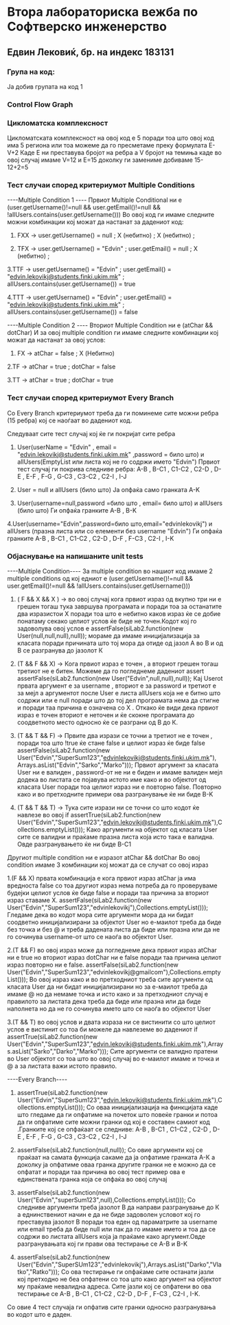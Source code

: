 # Втора лабораториска вежба по Софтверско инженерство

## Едвин Лековиќ, бр. на индекс 183131

### Група на код:
Ја добив групата на код 1

### Control Flow Graph

### Цикломатска комплексност 
Цикломатската комплексност на овој код е 5 поради тоа што овој код има 5 региона или тоа можеме да го пресметаме преку формулата E-V+2 Каде Е ни преставува бројот на ребра а V бројот на темиња каде во овој случај имаме V=12 и Е=15 доколку ги замениме добиваме 15-12+2=5 

### Тест случаи според критериумот Multiple Conditions

----Multiple Condition 1 ----
Првиот Multiple Conditional ни е (user.getUsername()!=null && user.getEmail()!=null && !allUsers.contains(user.getUsername()))
Во овој код ги имаме следните можни комбинации кој можат да настанат за дадениот код:

1. FXX -> user.getUsername() = null ; X (небитно) ; Х (небитно) ;

2. TFX -> user.getUsername() = "Edvin" ; user.getEmail() = null ; X (небитно) ;

3.TTF -> user.getUsername() = "Edvin" ; user.getEmail() = "edvin.lekovikj@students.finki.ukim.mk" ; allUsers.contains(user.getUsername()) = true 

4.TTT -> user.getUsername() = "Edvin" ; user.getEmail() = "edvin.lekovikj@students.finki.ukim.mk" ; allUsers.contains(user.getUsername()) = false 

----Multiple Condition 2 ----
Вториот Multiple Condition ни е (atChar && dotChar)
И за овој multiple condition ги имаме следните комбинации кој можат да настанат за овој услов:

1. FX -> atChar = false ; X (Небитно)

2.TF -> atChar = true ; dotChar = false

3.ТТ -> atChar = true ; dotChar = true

### Тест случаи според критериумот Every Branch 

Со Еvery Branch критериумот треба да ги поминеме сите можни ребра (15 ребра) кој се наоѓаат во дадениот код.

Следуваат сите тест случај кој ќе ги покријат сите ребра

1. User(userName = "Edvin" , email = "edvin.lekovikj@students.finki.ukim.mk" ,password = било што) и allUsers(EmptyList или листа кој не го содржи името "Edvin")
Првиот тест случај ги покрива следниве ребра: A-B , B-C1 , C1-C2 , C2-D , D-E , E-F , F-G , G-C3 , C3-C2 , C2-I , I-J

2. User = null и allUsers (било што) 
Ја опфаќа само гранката A-K

3. User(username=null,password =било што , email= било што) и allUsers (било што)
Ги опфаќа гранките A-B , B-K

4.User(username="Edvin",password=било што,email="edvinlekovikj") и allUsers (празна листа или со елементи без username "Edvin")
Ги опфаќа гранките A-B , B-C1 , C1-C2 , C2-D , D-F , F-C3 , C2-I , I-K

### Oбјаснување на напишаните unit tests

----Multiple Condition----
За multiple condition во нашиот код имаме 2 multiple conditions од кој едниот е 
(user.getUsername()!=null && user.getEmail()!=null && !allUsers.contains(user.getUsername()))

1. ( F && X && X ) -> во овој случај кога првиот израз од вкупно три ни е грешен тогаш тука завршува програмата и поради тоа за останатите два изразистои X поради тоа што е небитно каков израз ќе се добие понатаму секако целиот услов ќе биде не точен.Кодот кој го задоволува овој услов е assertFalse(siLab2.function(new User(null,null,null),null)); мораме да имаме иницијализација за класата поради причината што тој мора да отиде од јазол А во B и од B се разгранува до јазолот К

2. (T && F && X) -> Кога првиот израз е точен , а вториот грешен тогаш третиот не е битен. Moжеме да го погледнеме дадениот аssert
assertFalse(siLab2.function(new User("Edvin",null,null),null)); Кај Userot првата аргумент е за username , вториот е за password и третиот е за мејл а аргументот после User е листа allUsers која не е битно што содржи или е null поради што до тој дел програмата нема да стигне и поради таа причина е означена со Х . Откако ќе види дека првиот израз е точен вториот е неточен и ќе скокне програмата до соодветното место односно ќе се разграни од B до К. 

3. (T && T && F) -> Првите два изрази се точни а третиот не е точен , поради тоа што !true ќе стане false и целиот израз ќе биде false
        assertFalse(siLab2.function(new User("Edvin","SuperSum123","edvinlekovikj@students.finki.ukim.mk"), Arrays.asList("Edvin","Sarko","Marko")));
Првиот аргумент за класата User ни е валиден , password-от не ни е биден и имаме валиден мејл додека во листата се појавува истото име како и во објектот од класата User поради тоа целиот израз ни е повторно false. Повторно како и во претходните примери ова разгранување ќе ни биде B-K

4. (T && T && T) -> Тука сите изрази ни се точни со што кодот ќе навлезе во овој if 
        assertTrue(siLab2.function(new User("Edvin","SuperSum123","edvin.lekovikj@students.finki.ukim.mk"),Collections.emptyList()));
Како аргументи на објектот од класата User сите се валидни и праќаме празна листа која исто така е валидна. Овде разгранувањето ќе ни биде B-C1


Другиот multiple condition ни е изразот atChar && dotChar
Во овој condition имаме 3 комбинации кој можат да се случат со овој израз

1.(F && X) првата комбинација е кога првиот израз atChar ја има вредноста false со тоа другиот израз нема потреба да го проверуваме будејки целиот услов ќе биде false и поради таа причина за вториот израз ставаме Х.
        assertFalse(siLab2.function(new User("Edvin","SuperSum123","edvinlekovikj"),Collections.emptyList()));
Гледаме дека во кодот мора сите аргументи мора да ни бидат соодветно иницијализирани за објектот User но е-маилот треба да биде без точка и без @  и треба дадената листа да биде или празна или да не го сочинува username-от што се наоѓа во објектот User. 

2.(T && F) во овој израз може да погледнеме дека првиот израз atChar ни е true но вториот израз dotChar ни е false поради таа причина целиот израз повторно ни е false.
        assertFalse(siLab2.function(new User("Edvin","SuperSum123","edvinlekovikj@gmailcom"),Collections.emptyList()));
Во овој израз како и во претходниот треба сите аргументи од класата User да ни бидат иницијализирани но за е-маилот треба да имаме @ но да немаме точка и исто како и за претходниот случај е правилото за листата дека треба да биде или празна или да биде наполнета но да не го сочинува името што се наоѓа во објектот User

3.(T && Т) во овој услов и двата израза ни се вистинити со што целиот услов е вистинит со тоа би можеле да навлеземе во дадениот if
        assertTrue(siLab2.function(new User("Edvin","SuperSum123","edvin.lekovikj@students.finki.ukim.mk"),Arrays.asList("Sarko","Darko","Marko")));
Сите аргументи се валидно пратени во User објектот со тоа што во овој случај во е-маилот имаме и точка и @ а за листата важи истото правило.

----Every Branch----

1.  assertTrue(siLab2.function(new User("Edvin","SuperSum123","edvin.lekovikj@students.finki.ukim.mk"),Collections.emptyList()));
Со оваа иницијализација на финкцијата  каде што гледаме да ги опфатиме на почеток што повеќе гранки и потоа да ги опфатиме сите можни гранки од кој е составен самиот код .Гранките кој се опфаќаат се следниве: A-B , B-C1 , C1-C2 , C2-D , D-E , E-F , F-G , G-C3 , C3-C2 , C2-I , I-J

2.  assertFalse(siLab2.function(null,null));
Со овие аргументи кој се праќаат на самата функција сакаме да ја опфатиме гранката А-К а доколку ја опфатиме оваа гранка другите гранки не е можно да се опфатат и поради таа причина во овој тест пример ова е единствената гранка која се опфаќа во овој случај

3.  assertFalse(siLab2.function(new User("Edvin","superSum123",null),Collections.emptyList()));
Со следниве аргументи треба јазолот B да направи разгранување до К а еднинствениот начин е да не биде задоволен условот кој го преставува јазолот B поради тоа еден од параматрите за username или email треба да биде null или пак да го имаме името и тоа да се содржи во листата allUsers која ја праќаме како аргумент.Овде разгранувањата кој ги прави ова тестирање се А-B и B-K

4. assertFalse(siLab2.function(new User("Edvin","SuperSUm123","edvinlekovikj"),Arrays.asList("Darko","Vlatko","Ratko")));
Со ова тестирање ги опфаќаме сите останати јазли кој претходно не беа опфатени со тоа што како аргумент на објектот му праќаме невалидна адреса. Сите јазли кој се опфатени во ова тестирање се A-B , B-C1 , C1-C2 , C2-D , D-F , F-C3 , C2-I , I-K.

Со овие 4 тест случаја ги опфатив сите гранки односно разгранувања во кодот што е даден. 
